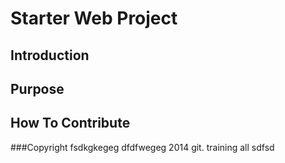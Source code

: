 # Starter Web Project
## Introduction
## Purpose
## How To Contribute
###Copyright
fsdkgkegeg
dfdfwegeg
2014 git. training all
sdfsd
